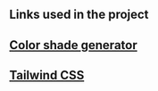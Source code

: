 ## Links used in the project

<h2><a href="https://mdigi.tools/color-shades/#dbed29">Color shade generator</a></h2>
<h2><a href="https://tailwindcss.com/docs/customizing-colors">Tailwind CSS</a></h2>
